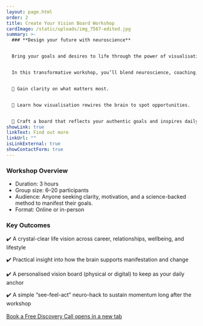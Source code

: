 ```yaml
---
layout: page.html
order: 2
title: Create Your Vision Board Workshop
cardImage: /static/uploads/img_7567-edited.jpg
summary: >-
  ### **Design your future with neuroscience**


  Bring your goals and desires to life through the power of visualisation and creativity.


  In this transformative workshop, you’ll blend neuroscience, coaching, and principles of quantum physics to design a vision board that truly aligns with your values and aspirations.


  🌿 Gain clarity on what matters most.


  💫 Learn how visualisation rewires the brain to spot opportunities.


  🎨 Craft a board that reflects your authentic goals and inspires daily action.
showLink: true
linkText: Find out more
linkUrl: ""
isLinkExternal: true
showContactForm: true
---
```

### Workshop Overview

* Duration: 3 hours
* Group size: 6–20 participants
* Audience: Anyone seeking clarity, motivation, and a science-backed method to manifest their goals.
* Format: Online or in-person

### Key Outcomes

✔️ A crystal-clear life vision across career, relationships, wellbeing, and lifestyle

✔️ Practical insight into how the brain supports manifestation and change

✔️ A personalised vision board (physical or digital) to keep as your daily anchor

✔️ A simple “see-feel-act” neuro-hack to sustain momentum long after the workshop\
\
<a href="https://claudiadecarlo.zohobookings.eu/#/240577000000038054" rel="noopener noreferrer" class="btn" target="_blank">Book a Free Discovery Call <span class="sr-only">opens in a new tab</span></a>
